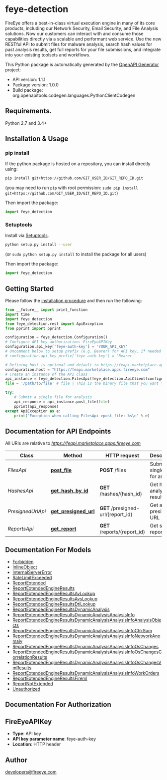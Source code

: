 # feye-detection
FireEye offers a best-in-class virtual execution engine in many of its core products, including our Network Security, Email Security, and File Analysis solutions. Now our customers can interact with and consume those capabilities directly via a scalable and performant web service. Use the new RESTful API to submit files for malware analysis, search hash values for past analysis results, get full reports for your file submissions, and integrate into your existing toolsets and workflows.

This Python package is automatically generated by the [OpenAPI Generator](https://openapi-generator.tech) project:

- API version: 1.1.1
- Package version: 1.0.0
- Build package: org.openapitools.codegen.languages.PythonClientCodegen

## Requirements.

Python 2.7 and 3.4+

## Installation & Usage
### pip install

If the python package is hosted on a repository, you can install directly using:

```sh
pip install git+https://github.com/GIT_USER_ID/GIT_REPO_ID.git
```
(you may need to run `pip` with root permission: `sudo pip install git+https://github.com/GIT_USER_ID/GIT_REPO_ID.git`)

Then import the package:
```python
import feye_detection 
```

### Setuptools

Install via [Setuptools](http://pypi.python.org/pypi/setuptools).

```sh
python setup.py install --user
```
(or `sudo python setup.py install` to install the package for all users)

Then import the package:
```python
import feye_detection
```

## Getting Started

Please follow the [installation procedure](#installation--usage) and then run the following:

```python
from __future__ import print_function
import time
import feye_detection
from feye_detection.rest import ApiException
from pprint import pprint

configuration = feye_detection.Configuration()
# Configure API key authorization: FireEyeAPIKey
configuration.api_key['feye-auth-key'] = 'YOUR_API_KEY'
# Uncomment below to setup prefix (e.g. Bearer) for API key, if needed
# configuration.api_key_prefix['feye-auth-key'] = 'Bearer'

# Defining host is optional and default to https://feapi.marketplace.apps.fireeye.com
configuration.host = "https://feapi.marketplace.apps.fireeye.com"
# Create an instance of the API class
api_instance = feye_detection.FilesApi(feye_detection.ApiClient(configuration))
file = '/path/to/file' # file | This is the binary file that you want to submit for malware analysis.

try:
    # Submit a single file for analysis
    api_response = api_instance.post_file(file)
    pprint(api_response)
except ApiException as e:
    print("Exception when calling FilesApi->post_file: %s\n" % e)

```

## Documentation for API Endpoints

All URIs are relative to *https://feapi.marketplace.apps.fireeye.com*

Class | Method | HTTP request | Description
------------ | ------------- | ------------- | -------------
*FilesApi* | [**post_file**](docs/FilesApi.md#post_file) | **POST** /files | Submit a single file for analysis
*HashesApi* | [**get_hash_by_id**](docs/HashesApi.md#get_hash_by_id) | **GET** /hashes/{hash_id} | Get hash analysis results
*PresignedUrlApi* | [**get_presigned_url**](docs/PresignedUrlApi.md#get_presigned_url) | **GET** /presigned-url/{report_id} | Get a presigned URL
*ReportsApi* | [**get_report**](docs/ReportsApi.md#get_report) | **GET** /reports/{report_id} | Get single report


## Documentation For Models

 - [Forbidden](docs/Forbidden.md)
 - [InlineObject](docs/InlineObject.md)
 - [InternalServerError](docs/InternalServerError.md)
 - [RateLimitExceeded](docs/RateLimitExceeded.md)
 - [ReportExtended](docs/ReportExtended.md)
 - [ReportExtendedEngineResults](docs/ReportExtendedEngineResults.md)
 - [ReportExtendedEngineResultsAvLookup](docs/ReportExtendedEngineResultsAvLookup.md)
 - [ReportExtendedEngineResultsAvsLookup](docs/ReportExtendedEngineResultsAvsLookup.md)
 - [ReportExtendedEngineResultsDtiLookup](docs/ReportExtendedEngineResultsDtiLookup.md)
 - [ReportExtendedEngineResultsDynamicAnalysis](docs/ReportExtendedEngineResultsDynamicAnalysis.md)
 - [ReportExtendedEngineResultsDynamicAnalysisAnalysisInfo](docs/ReportExtendedEngineResultsDynamicAnalysisAnalysisInfo.md)
 - [ReportExtendedEngineResultsDynamicAnalysisAnalysisInfoAnalysisObjects](docs/ReportExtendedEngineResultsDynamicAnalysisAnalysisInfoAnalysisObjects.md)
 - [ReportExtendedEngineResultsDynamicAnalysisAnalysisInfoChkSum](docs/ReportExtendedEngineResultsDynamicAnalysisAnalysisInfoChkSum.md)
 - [ReportExtendedEngineResultsDynamicAnalysisAnalysisInfoNetworkAnomaly](docs/ReportExtendedEngineResultsDynamicAnalysisAnalysisInfoNetworkAnomaly.md)
 - [ReportExtendedEngineResultsDynamicAnalysisAnalysisInfoOsChanges](docs/ReportExtendedEngineResultsDynamicAnalysisAnalysisInfoOsChanges.md)
 - [ReportExtendedEngineResultsDynamicAnalysisAnalysisInfoOsChangesCorrelationResults](docs/ReportExtendedEngineResultsDynamicAnalysisAnalysisInfoOsChangesCorrelationResults.md)
 - [ReportExtendedEngineResultsDynamicAnalysisAnalysisInfoOsChangesVmResults](docs/ReportExtendedEngineResultsDynamicAnalysisAnalysisInfoOsChangesVmResults.md)
 - [ReportExtendedEngineResultsDynamicAnalysisAnalysisInfoWorkOrders](docs/ReportExtendedEngineResultsDynamicAnalysisAnalysisInfoWorkOrders.md)
 - [ReportExtendedEngineResultsFireml](docs/ReportExtendedEngineResultsFireml.md)
 - [ReportNotExtended](docs/ReportNotExtended.md)
 - [Unauthorized](docs/Unauthorized.md)


## Documentation For Authorization


## FireEyeAPIKey

- **Type**: API key
- **API key parameter name**: feye-auth-key
- **Location**: HTTP header


## Author

developers@fireeye.com



